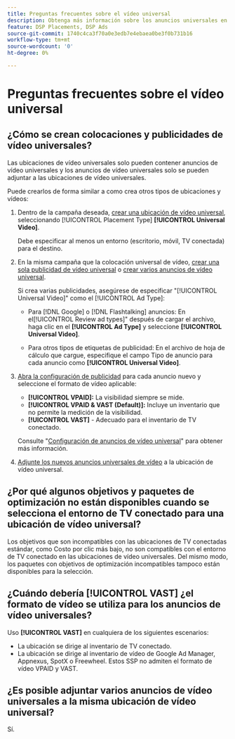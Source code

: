 ```yaml
---
title: Preguntas frecuentes sobre el vídeo universal
description: Obtenga más información sobre los anuncios universales en vídeo.
feature: DSP Placements, DSP Ads
source-git-commit: 1740c4ca3f70a0e3edb7e4ebaea0be3f0b731b16
workflow-type: tm+mt
source-wordcount: '0'
ht-degree: 0%

---
```


# Preguntas frecuentes sobre el vídeo universal

## ¿Cómo se crean colocaciones y publicidades de vídeo universales?

Las ubicaciones de vídeo universales solo pueden contener anuncios de vídeo universales y los anuncios de vídeo universales solo se pueden adjuntar a las ubicaciones de vídeo universales.

Puede crearlos de forma similar a como crea otros tipos de ubicaciones y vídeos:

1. Dentro de la campaña deseada, [crear una ubicación de vídeo universal](/help/dsp/campaign-management/placements/placement-create.md), seleccionando [!UICONTROL Placement Type] **[!UICONTROL Universal Video]**.

   Debe especificar al menos un entorno (escritorio, móvil, TV conectada) para el destino.

1. En la misma campaña que la colocación universal de vídeo, [crear una sola publicidad de vídeo universal](/help/dsp/campaign-management/ads/ad-create.md) o [crear varios anuncios de vídeo universal](/help/dsp/campaign-management/ads/ad-create-multiple.md).

   Si crea varias publicidades, asegúrese de especificar &quot;[!UICONTROL Universal Video]&quot; como el [!UICONTROL Ad Type]:

   * Para [!DNL Google] o [!DNL Flashtalking] anuncios: En el[!UICONTROL Review ad types]&quot; después de cargar el archivo, haga clic en el **[!UICONTROL Ad Type]** y seleccione **[!UICONTROL Universal Video]**.

   * Para otros tipos de etiquetas de publicidad: En el archivo de hoja de cálculo que cargue, especifique el campo Tipo de anuncio para cada anuncio como **[!UICONTROL Universal Video]**.

1. [Abra la configuración de publicidad](/help/dsp/campaign-management/ads/ad-edit.md) para cada anuncio nuevo y seleccione el formato de vídeo aplicable:

   * **[!UICONTROL VPAID]:** La visibilidad siempre se mide.
   * **[!UICONTROL VPAID & VAST (Default)]:** Incluye un inventario que no permite la medición de la visibilidad.
   * **[!UICONTROL VAST]** - Adecuado para el inventario de TV conectado.

   Consulte &quot;[Configuración de anuncios de vídeo universal](/help/dsp/campaign-management/ads/ad-settings-universal-video.md)&quot; para obtener más información.

1. [Adjunte los nuevos anuncios universales de vídeo](/help/dsp/campaign-management/ads/ad-attach-to-placement.md) a la ubicación de vídeo universal.

## ¿Por qué algunos objetivos y paquetes de optimización no están disponibles cuando se selecciona el entorno de TV conectado para una ubicación de vídeo universal?

Los objetivos que son incompatibles con las ubicaciones de TV conectadas estándar, como Costo por clic más bajo, no son compatibles con el entorno de TV conectado en las ubicaciones de vídeo universales. Del mismo modo, los paquetes con objetivos de optimización incompatibles tampoco están disponibles para la selección.

## ¿Cuándo debería **[!UICONTROL VAST]** ¿el formato de vídeo se utiliza para los anuncios de vídeo universales?

Uso **[!UICONTROL VAST]** en cualquiera de los siguientes escenarios:

* La ubicación se dirige al inventario de TV conectado.
* La ubicación se dirige al inventario de vídeo de Google Ad Manager, Appnexus, SpotX o Freewheel. Estos SSP no admiten el formato de vídeo VPAID y VAST.

## ¿Es posible adjuntar varios anuncios de vídeo universales a la misma ubicación de vídeo universal?

Sí.
